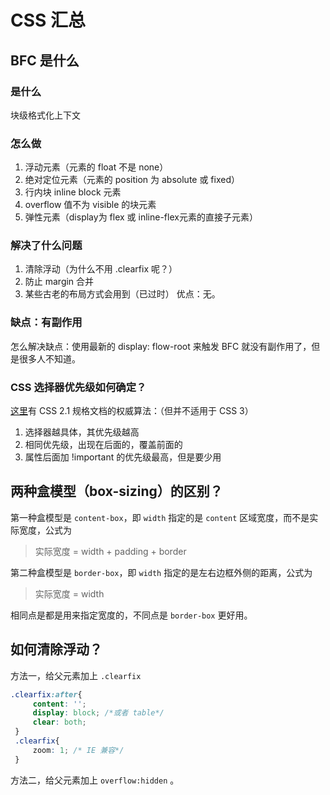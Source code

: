 # CSS 汇总

## BFC 是什么

### 是什么

块级格式化上下文

### 怎么做

1. 浮动元素（元素的 float 不是 none）
2. 绝对定位元素（元素的 position 为 absolute 或 fixed）
3. 行内块 inline block 元素
4. overflow 值不为 visible 的块元素
5. 弹性元素（display为 flex 或 inline-flex元素的直接子元素）

### 解决了什么问题

1. 清除浮动（为什么不用 .clearfix 呢？）
2. 防止 margin 合并
3. 某些古老的布局方式会用到（已过时）
优点：无。

### 缺点：有副作用

怎么解决缺点：使用最新的 display: flow-root 来触发 BFC 就没有副作用了，但是很多人不知道。

### CSS 选择器优先级如何确定？

[这里](http://www.ayqy.net/doc/css2-1/cascade.html#specificity)有 CSS 2.1 规格文档的权威算法：（但并不适用于 CSS 3）

1. 选择器越具体，其优先级越高
2. 相同优先级，出现在后面的，覆盖前面的
3. 属性后面加 !important 的优先级最高，但是要少用

## 两种盒模型（box-sizing）的区别？

第一种盒模型是 `content-box`，即 `width` 指定的是 `content` 区域宽度，而不是实际宽度，公式为

> 实际宽度 = width + padding + border

第二种盒模型是 `border-box`，即 `width` 指定的是左右边框外侧的距离，公式为

>实际宽度 = width

相同点是都是用来指定宽度的，不同点是 `border-box` 更好用。

## 如何清除浮动？

方法一，给父元素加上 `.clearfix`

```css
.clearfix:after{
     content: '';
     display: block; /*或者 table*/
     clear: both;
 }
 .clearfix{
     zoom: 1; /* IE 兼容*/
 }
 ```

方法二，给父元素加上 `overflow:hidden` 。
